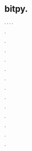 # bitpy.
.
.
.
.












.






















































.
























.



























.

















































































.































































.































































































.















.


































































.
























































































.




.






.




























.
